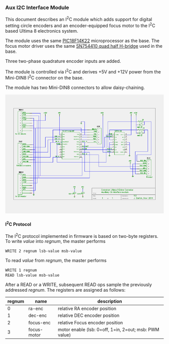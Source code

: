 ### Aux I2C Interface Module

This document describes an I<sup>2</sup>C module which adds support for
digital setting circle encoders and an encoder-equipped focus motor
to the I<sup>2</sup>C based Ultima 8 electronics system.

The module uses the same
[PIC18F14K22](http://www.microchip.com/wwwproducts/Devices.aspx?dDocName=en538160)
microprocessor as the base.  The focus motor driver uses the same
[SN754410 quad half H-bridge](http://www.ti.com/lit/ds/symlink/sn754410.pdf)
used in the base.

Three two-phase quadrature encoder inputs are added.

The module is controlled via I<sup>2</sup>C and derives +5V and +12V power from the
Mini-DIN8 I<sup>2</sup>C connector on the base.

The module has two Mini-DIN8 connectors to allow daisy-chaining.

![](https://github.com/garlick/ultima8/blob/master/auxmod/schem/aux.png)

#### I<sup>2</sup>C Protocol

The I<sup>2</sup>C protocol implemented in firmware is based on two-byte registers.
To write _value_ into _regnum_, the master performs
```
WRITE 2 regnum lsb-value msb-value
```
To read _value_ from _regnum_, the master performs
```
WRITE 1 regnum
READ lsb-value msb-value
```
After a READ or a WRITE, subsequent READ ops sample the previously addressed _regnum_.  The registers are assigned as follows:

| regnum | name        | description |
|--------|-------------|-------------|
| 0      | ra-enc      | relative RA encoder position |
| 1      | dec-enc     | relative DEC encoder position |
| 2      | focus-enc   | relative Focus encoder position |
| 3      | focus-motor | motor enable (lsb: 0=off, 1=in, 2=out; msb: PWM value)|
